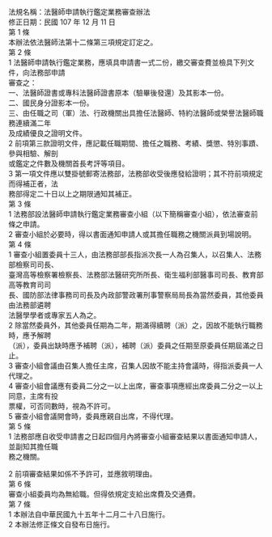 法規名稱：法醫師申請執行鑑定業務審查辦法  
修正日期：民國 107 年 12 月 11 日  
第 1 條  
本辦法依法醫師法第十二條第三項規定訂定之。  
第 2 條  
1 法醫師申請執行鑑定業務，應填具申請書一式二份，繳交審查費並檢具下列文件，向法務部申請  
審查之：  
一、法醫師證書或專科法醫師證書原本（驗畢後發還）及其影本一份。  
二、國民身分證影本一份。  
三、由任職之司（軍）法、行政機關出具擔任法醫師、特約法醫師或榮譽法醫師職務連續滿二年  
及成績優良之證明文件。  
2 前項第三款證明文件，應記載任職期間、擔任之職務、考績、獎懲、特別事蹟、參與相驗、解剖  
或鑑定之件數及機關首長考評等項目。  
3 第一項文件應以雙掛號郵寄法務部，法務部收受後應發給證明；其不符前項規定而得補正者，法  
務部得定二十日以上之期限通知其補正。  
第 3 條  
1 法務部設法醫師申請執行鑑定業務審查小組（以下簡稱審查小組），依法審查前條之申請。  
2 審查小組於必要時，得以書面通知申請人或其擔任職務之機關派員到場說明。  
第 4 條  
1 審查小組置委員十三人，由法務部部長指派次長一人為召集人，以召集人、法務部檢察司司長、  
臺灣高等檢察署檢察長、法務部法醫研究所所長、衛生福利部醫事司司長、教育部高等教育司司  
長、國防部法律事務司司長及內政部警政署刑事警察局局長為當然委員，其他委員由法務部遴聘  
法醫學學者或專家五人為之。  
2 除當然委員外，其他委員任期為二年，期滿得續聘（派）之，因故不能執行職務時，應予解聘  
（派），委員出缺時應予補聘（派），補聘（派）委員之任期至原委員任期屆滿之日止。  
3 審查小組會議由召集人擔任主席，召集人因故不能主持會議時，得指派委員一人代理之。  
4 審查小組會議應有委員二分之一以上出席，審查事項應經出席委員二分之一以上同意，主席有投  
票權，可否同數時，視為不許可。  
5 審查小組會議開會時，委員應親自出席，不得代理。  
第 5 條  
1 法務部應自收受申請書之日起四個月內將審查小組審查結果以書面通知申請人，並副知其擔任職  
務之機關。  


2 前項審查結果如係不予許可，並應敘明理由。  
第 6 條  
審查小組委員均為無給職。但得依規定支給出席費及交通費。  
第 7 條  
1 本辦法自中華民國九十五年十二月二十八日施行。  
2 本辦法修正條文自發布日施行。  


